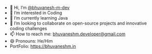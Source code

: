 - 👋 Hi, I’m [@bhuvanesh-m-dev](https://github.com/bhuvanesh-m-dev)
- 👀 I’m interested in Coding
- 🌱 I’m currently learning Java
- 💞️ I’m looking to collaborate on open-source projects and innovative coding challenges
- 📫 How to reach me: bhuvaneshm.developer@gmail.com
- 😄 Pronouns: He/Him
- PortFolio: https://bhuvaneshm.in
